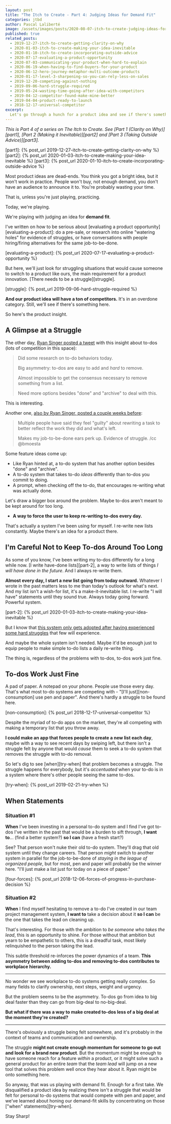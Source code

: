 ```yaml
---
layout: post
title: "The Itch to Create - Part 4: Judging Ideas for Demand Fit"
categories: jtbd
author: Pascal Laliberté
image: /assets/images/posts/2020-08-07-itch-to-create-judging-ideas-for-demand-fit.jpg
published: true
related_posts:
  - 2019-12-27-itch-to-create-getting-clarity-on-why
  - 2020-01-03-itch-to-create-making-your-idea-inevitable
  - 2020-01-10-itch-to-create-incorporating-outside-advice
  - 2020-07-17-evaluating-a-product-opportunity
  - 2020-07-03-communicating-your-product-when-hard-to-explain
  - 2020-06-19-when-having-to-find-buyers-for-your-product
  - 2020-06-12-hero-journey-metaphor-multi-outcome-products
  - 2020-01-17-level-3-sharpening-so-you-can-rely-less-on-sales
  - 2019-12-20-competing-against-nothing
  - 2019-09-06-hard-struggle-required
  - 2019-05-24-wasting-time-going-after-idea-with-competitors
  - 2019-04-12-competitor-found-make-mine-better
  - 2019-04-04-product-ready-to-launch
  - 2018-12-17-universal-competitor
excerpt:
  Let's go through a hunch for a product idea and see if there's something there. Part 4 of a series on The Itch to Create.
---
```


_This is Part 4 of a series on The Itch to Create. See [Part 1 (Clarity on Why)][part1], [Part 2 (Making it Inevitable)][part2] and [Part 3 (Taking Outside Advice)][part3]._

[part1]: {% post_url 2019-12-27-itch-to-create-getting-clarity-on-why %}
[part2]: {% post_url 2020-01-03-itch-to-create-making-your-idea-inevitable %}
[part3]: {% post_url 2020-01-10-itch-to-create-incorporating-outside-advice %}

Most product ideas are dead-ends. You think you got a bright idea, but it won't work in practice. People won't buy, not enough demand, you don't have an audience to announce it to. You're probably wasting your time.

That is, unless you're just playing, practicing.

Today, we're playing.

We're playing with judging an idea for **demand fit**.

I've written on how to be serious about [evaluating a product opportunity][evaluating-a-product]: do a pre-sale, or research into online "watering holes" for evidence of struggles, or have conversations with people hiring/firing alternatives for the same job-to-be-done.

[evaluating-a-product]: {% post_url 2020-07-17-evaluating-a-product-opportunity %}

But here, we'll just look for struggling situations that would cause someone to switch to a product like ours, the main requirement for a product innovation. [There needs to be a struggle][struggle].

[struggle]: {% post_url 2019-09-06-hard-struggle-required %}

**And our product idea will have a ton of competitors.** It's in an overdone category. Still, we'll see if there's something here.

So here's the product insight.

## A Glimpse at a Struggle

The other day, [Ryan Singer posted a tweet][tweet-on-asymmetry] with this insight about to-dos (lots of competition in this space):

> Did some research on to-do behaviors today.
> 
> Big asymmetry: to-dos are easy to add and *hard* to remove.
> 
> Almost impossible to get the consensus necessary to remove something from a list.
> 
> Need more options besides "done" and "archive" to deal with this.

[tweet-on-asymmetry]: https://twitter.com/rjs/status/1289287157148872705

This is interesting.

Another one, [also by Ryan Singer, posted a couple weeks before][tweet-on-guilt]:

> Multiple people have said they feel "guilty" about rewriting a task to better reflect the work they did and what's left.
>
> Makes my job-to-be-done ears perk up. Evidence of struggle. /cc @bmoesta

[tweet-on-guilt]: https://twitter.com/rjs/status/1283858444559085568

Some feature ideas come up:

* Like Ryan hinted at, a to-do system that has another option besides "done" and "archive".
* A to-do system that takes to-do _ideas_ differently than to-dos you commit to doing.
* A prompt, when checking off the to-do, that encourages re-writing what was actually done.

Let's draw a bigger box around the problem. Maybe to-dos aren't meant to be kept around for too long.

* **A way to force the user to keep re-writing to-dos every day.**

That's actually a system I've been using for myself. I re-write new lists constantly. Maybe there's an idea for a product there.

## I'm Careful Not to Keep To-dos Around Too Long

As some of you know, I've been writing my to-dos differently for a long while now. [I write have-done lists][part-2], a way to write lists of things _I will have done in the future_. And I always re-write them.

**Almost every day, I start a new list going from today outward.** Whatever I wrote in the past matters less to me than today's outlook for what's next. And my list isn't a wish-for list, it's a make-it-inevitable list. I re-write "I will have" statements until they sound true. Always today going forward. Powerful system.

[part-2]: {% post_url 2020-01-03-itch-to-create-making-your-idea-inevitable %}

But I know that [this system only gets adopted after having experienced some hard struggles][the-language-of-objectives] that few will experience.

And maybe the whole system isn't needed. Maybe it'd be enough just to equip people to make simple to-do lists a daily re-write thing.

The thing is, regardless of the problems with to-dos, to-dos work just fine.

[the-language-of-objectives]: https://pascallaliberte.me/language-of-objectives/

## To-dos Work Just Fine

A pad of paper. A notepad on your phone. People use those every day. That's what most to-do systems are competing with - "[I'll just][non-consumption] use pen and paper". And there's hardly a struggle to be found here.

[non-consumption]: {% post_url 2018-12-17-universal-competitor %}

Despite the myriad of to-do apps on the market, they're all competing with making a temporary list that you throw away.

**I could make an app that forces people to create a new list each day**, maybe with a way to see recent days by swiping left, but there isn't a struggle felt by anyone that would _cause_ them to seek a to-do system that removes the struggle with to-do removal.

So let's dig to see [when][try-when] that problem becomes a struggle. The struggle happens for everybody, but it's _accentuated_ when your to-do is in a system where there's other people seeing the same to-dos.

[try-when]: {% post_url 2019-02-21-try-when %}

## When Statements

### Situation #1

**When** I've been investing in a personal to-do system and I find I've got to-dos I've written in the past that would be a burden to sift through, **I want to**... (find a better system?) **so I can** (have a fresh start?)

See? That person won't nuke their old to-do system. They'll drag that old system until they change careers. That person _might_ switch to another system in parallel for the job-to-be-done of _staying in the league of organized people_, but for most, pen and paper will probably be the winner here. "I'll just make a list just for today on a piece of paper."

[four-forces]: {% post_url 2018-12-06-forces-of-progress-in-purchase-decision %}

### Situation #2

**When** I find myself hesitating to remove a to-do I've created in our team project management system, **I want to** take a decision about it **so I can** be the one that takes the lead on cleaning up.

That's interesting. For those with the ambition to _be someone who takes the lead_, this is an opportunity to shine. For those without that ambition but yearn to be empathetic to others, this is a dreadful task, most likely relinquished to the person taking the lead.

This subtle threshold re-inforces the power dynamics of a team. **This asymmetry between adding to-dos and removing to-dos contributes to workplace hierarchy.**

---

No wonder we see workplace to-do systems getting really complex. So many fields to clarify ownership, next steps, weight and urgency.

But the problem seems to be the asymmetry. To-dos go from idea to big deal faster than they can go from big-deal to no-big-deal.

**But what if there was a way to make created to-dos less of a big deal at the moment they're created?**

---

There's obviously a struggle being felt somewhere, and it's probably in the context of teams and communication and ownership.

The struggle **might not create enough momentum for someone to go out and look for a brand new product**. But the momentum might be enough to have someone reach for a feature _within_ a product, or it might solve such a general product for an entire _team_ that the _team lead_ will jump on a new tool that solves this problem well once they hear about it. Ryan might be onto something here.

So anyway, that was us playing with demand fit. Enough for a first take. We disqualified a product idea by realizing there isn't a struggle that would be felt for personal to-do systems that would compete with pen and paper, and we've learned about honing our demand-fit skills by concentrating on those ["when" statements][try-when].

Stay Sharp!
